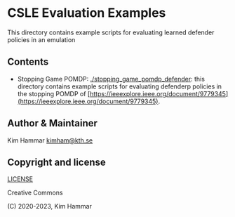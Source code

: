 # CSLE Evaluation Examples

This directory contains example scripts for evaluating learned defender policies in an emulation  

## Contents

- Stopping Game POMDP: [./stopping_game_pomdp_defender](stopping_game_pomdp_defender): this directory contains example scripts for evaluating defenderp policies in the stopping POMDP of [https://ieeexplore.ieee.org/document/9779345](https://ieeexplore.ieee.org/document/9779345).

## Author & Maintainer

Kim Hammar <kimham@kth.se>

## Copyright and license

[LICENSE](../../LICENSE.md)

Creative Commons

(C) 2020-2023, Kim Hammar